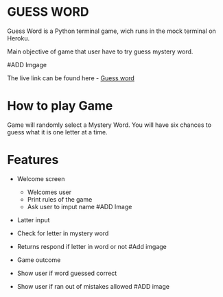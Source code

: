 # GUESS WORD 

Guess Word is a Python terminal game, wich runs in the mock terminal on Heroku.

Main objective of game that user have to try guess mystery word.

#ADD Imgage

The live link can be found here - [Guess word](https://guess-word-g.herokuapp.com/)

# How to play Game

Game will randomly select a Mystery Word.
You will have six chances to guess what it
is one letter at a time. 

# Features

* Welcome screen
  * Welcomes user
  * Print rules of the game
  * Ask user to imput name
 #ADD Image
 
 * Latter input
  * Check for letter in mystery word
  * Returns respond if letter in word or not
  #Add imgage
  
 * Game outcome
  * Show user if word guessed correct
  * Show user if ran out of mistakes allowed
  #ADD image
